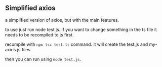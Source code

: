 ## Simplified axios

a simplified version of axios, but with the main features.

to use just run node test.js. if you want to change something in the ts file it needs to be recompiled to js first.

recompile with `npx tsc test.ts` command. it will create the test.js and my-axios.js files.

then you can run using `node test.js`.
